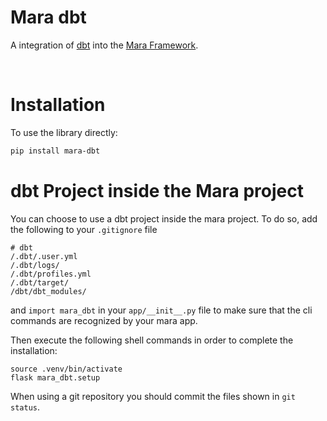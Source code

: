 Mara dbt
========

A integration of [dbt](https://www.getdbt.com/) into the [Mara Framework](https://github.com/mara).

&nbsp;

Installation
============

To use the library directly:

```bash
pip install mara-dbt
```

dbt Project inside the Mara project
===================================

You can choose to use a dbt project inside the mara project. To do so, add the following to your `.gitignore` file

``` .gitignore
# dbt
/.dbt/.user.yml
/.dbt/logs/
/.dbt/profiles.yml
/.dbt/target/
/dbt/dbt_modules/
```

and `import mara_dbt` in your `app/__init__.py` file to make sure that the cli commands are recognized by your mara app.

Then execute the following shell commands in order to complete the installation:

``` shell
source .venv/bin/activate
flask mara_dbt.setup
```

When using a git repository you should commit the files shown in `git status`.

&nbsp;
